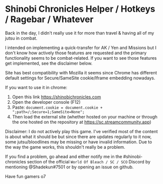 # Shinobi Chronicles Helper / Hotkeys / Ragebar / Whatever

Back in the day, I didn't really use it for more than travel & having all of my jutsu in combat.

I intended on implementing a quick-transfer for AK / Yen and Missions but I don't know how actively those features are requested and the primary functionality seems to be combat-related. If you want to see those features get implemented, see the disclaimer below.

Site has best compatibility with Mozilla it seems since Chrome has different default settings for Secure/SameSite cookie/Iframe embedding nowadays.

If you want to use it in chrome:
1. Open this link https://shinobichronicles.com
2. Open the developer console (F12)
3. Paste: `document.cookie = document.cookie + ";path=/;Secure=1;SameSite=None";`
4. Then load the external site (whether hosted on your machine or through the one hosted on the repository at https://sc.streamcommunity.app)


Disclaimer: I do not actively play this game. I've verified most of the content is about what it should be but since there are updates regularly to it now, some jutsu/bloodlines may be missing or have invalid information.
Due to the way the game works, this shouldn't really be a problem.

If you find a problem, go ahead and either notify me in the #shinobi-chronicles section of the official `World Of Bleach / SC / SCO` Discord by mentioning @Shadekun#7501 or by opening an issue on github.

Have fun gamers o7
